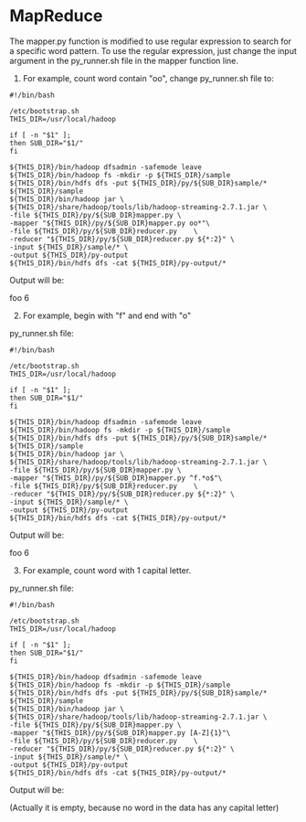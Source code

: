 # MapReduce

The mapper.py function is modified to use regular expression to search for a specific word pattern. To use the regular expression, just change the input argument in the py_runner.sh file in the mapper function line.

1. For example, count word contain "oo", change py_runner.sh file to:

```
#!/bin/bash

/etc/bootstrap.sh
THIS_DIR=/usr/local/hadoop

if [ -n "$1" ];
then SUB_DIR="$1/" 
fi

${THIS_DIR}/bin/hadoop dfsadmin -safemode leave
${THIS_DIR}/bin/hadoop fs -mkdir -p ${THIS_DIR}/sample
${THIS_DIR}/bin/hdfs dfs -put ${THIS_DIR}/py/${SUB_DIR}sample/* ${THIS_DIR}/sample
${THIS_DIR}/bin/hadoop jar \
${THIS_DIR}/share/hadoop/tools/lib/hadoop-streaming-2.7.1.jar \
-file ${THIS_DIR}/py/${SUB_DIR}mapper.py \
-mapper "${THIS_DIR}/py/${SUB_DIR}mapper.py oo*"\
-file ${THIS_DIR}/py/${SUB_DIR}reducer.py    \
-reducer "${THIS_DIR}/py/${SUB_DIR}reducer.py ${*:2}" \
-input ${THIS_DIR}/sample/* \
-output ${THIS_DIR}/py-output
${THIS_DIR}/bin/hdfs dfs -cat ${THIS_DIR}/py-output/*
```
Output will be:

foo 6

2. For example, begin with "f" and end with "o"

py_runner.sh file:

```
#!/bin/bash

/etc/bootstrap.sh
THIS_DIR=/usr/local/hadoop

if [ -n "$1" ];
then SUB_DIR="$1/" 
fi

${THIS_DIR}/bin/hadoop dfsadmin -safemode leave
${THIS_DIR}/bin/hadoop fs -mkdir -p ${THIS_DIR}/sample
${THIS_DIR}/bin/hdfs dfs -put ${THIS_DIR}/py/${SUB_DIR}sample/* ${THIS_DIR}/sample
${THIS_DIR}/bin/hadoop jar \
${THIS_DIR}/share/hadoop/tools/lib/hadoop-streaming-2.7.1.jar \
-file ${THIS_DIR}/py/${SUB_DIR}mapper.py \
-mapper "${THIS_DIR}/py/${SUB_DIR}mapper.py ^f.*o$"\
-file ${THIS_DIR}/py/${SUB_DIR}reducer.py    \
-reducer "${THIS_DIR}/py/${SUB_DIR}reducer.py ${*:2}" \
-input ${THIS_DIR}/sample/* \
-output ${THIS_DIR}/py-output
${THIS_DIR}/bin/hdfs dfs -cat ${THIS_DIR}/py-output/*
```

Output will be:

foo 6

3. For example, count word with 1 capital letter.

py_runner.sh file:

```
#!/bin/bash

/etc/bootstrap.sh
THIS_DIR=/usr/local/hadoop

if [ -n "$1" ];
then SUB_DIR="$1/" 
fi

${THIS_DIR}/bin/hadoop dfsadmin -safemode leave
${THIS_DIR}/bin/hadoop fs -mkdir -p ${THIS_DIR}/sample
${THIS_DIR}/bin/hdfs dfs -put ${THIS_DIR}/py/${SUB_DIR}sample/* ${THIS_DIR}/sample
${THIS_DIR}/bin/hadoop jar \
${THIS_DIR}/share/hadoop/tools/lib/hadoop-streaming-2.7.1.jar \
-file ${THIS_DIR}/py/${SUB_DIR}mapper.py \
-mapper "${THIS_DIR}/py/${SUB_DIR}mapper.py [A-Z]{1}"\
-file ${THIS_DIR}/py/${SUB_DIR}reducer.py    \
-reducer "${THIS_DIR}/py/${SUB_DIR}reducer.py ${*:2}" \
-input ${THIS_DIR}/sample/* \
-output ${THIS_DIR}/py-output
${THIS_DIR}/bin/hdfs dfs -cat ${THIS_DIR}/py-output/*
```

Output will be:

(Actually it is empty, because no word in the data has any capital letter)

